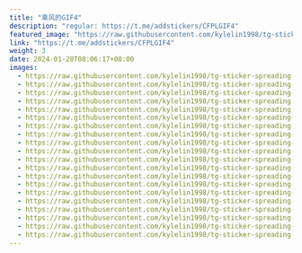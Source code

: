 ```yaml
---
title: "乘风的GIF4"
description: "regular: https://t.me/addstickers/CFPLGIF4"
featured_image: "https://raw.githubusercontent.com/kylelin1998/tg-sticker-spreading-worldwide-images/main/img/3cc5ce5f-1455-4569-9b13-fdeb9bed4a06.jpg"
link: "https://t.me/addstickers/CFPLGIF4"
weight: 3
date: 2024-01-28T08:06:17+08:00
images:
  - https://raw.githubusercontent.com/kylelin1998/tg-sticker-spreading-worldwide-images/main/img/3cc5ce5f-1455-4569-9b13-fdeb9bed4a06.jpg
  - https://raw.githubusercontent.com/kylelin1998/tg-sticker-spreading-worldwide-images/main/img/4e4045fd-bf2c-4b0e-8bcc-60c3264bcf9f.jpg
  - https://raw.githubusercontent.com/kylelin1998/tg-sticker-spreading-worldwide-images/main/img/4bdd4acd-177e-4559-836f-ca05d3c06bf8.jpg
  - https://raw.githubusercontent.com/kylelin1998/tg-sticker-spreading-worldwide-images/main/img/95fa4867-7139-4d50-84a0-74e1650bb8bf.jpg
  - https://raw.githubusercontent.com/kylelin1998/tg-sticker-spreading-worldwide-images/main/img/9eb1c2c3-6729-4691-bb0b-565ecabb5d21.jpg
  - https://raw.githubusercontent.com/kylelin1998/tg-sticker-spreading-worldwide-images/main/img/012d9d3b-374a-4e24-b7c7-3e08dca6c782.jpg
  - https://raw.githubusercontent.com/kylelin1998/tg-sticker-spreading-worldwide-images/main/img/6561e1df-ef8c-429e-939b-c5181f9d67d4.jpg
  - https://raw.githubusercontent.com/kylelin1998/tg-sticker-spreading-worldwide-images/main/img/aabb391e-ca8d-4f77-9a6f-3859f63c0c26.jpg
  - https://raw.githubusercontent.com/kylelin1998/tg-sticker-spreading-worldwide-images/main/img/ad79d155-071b-4fd4-97b4-7a50735b71d8.jpg
  - https://raw.githubusercontent.com/kylelin1998/tg-sticker-spreading-worldwide-images/main/img/39844341-928a-423d-b3dc-b3debec3cfbb.jpg
  - https://raw.githubusercontent.com/kylelin1998/tg-sticker-spreading-worldwide-images/main/img/7735c90f-4804-4156-a573-cc644794eb94.jpg
  - https://raw.githubusercontent.com/kylelin1998/tg-sticker-spreading-worldwide-images/main/img/b27c2328-12d8-474a-b1ef-46a007e4126c.jpg
  - https://raw.githubusercontent.com/kylelin1998/tg-sticker-spreading-worldwide-images/main/img/d96349ea-5b17-4bee-abd1-1c0cc3be0963.jpg
  - https://raw.githubusercontent.com/kylelin1998/tg-sticker-spreading-worldwide-images/main/img/b233b47d-0168-48d3-9f22-7e6356d5b6b0.jpg
  - https://raw.githubusercontent.com/kylelin1998/tg-sticker-spreading-worldwide-images/main/img/feb310d8-2b11-4abe-9974-0f58103f594a.jpg
  - https://raw.githubusercontent.com/kylelin1998/tg-sticker-spreading-worldwide-images/main/img/67934765-f2c5-41bb-9c08-9fcf9fd1e6b9.jpg
  - https://raw.githubusercontent.com/kylelin1998/tg-sticker-spreading-worldwide-images/main/img/568e94ba-c52e-4fda-ad6c-18a3a36517bb.jpg
  - https://raw.githubusercontent.com/kylelin1998/tg-sticker-spreading-worldwide-images/main/img/b823ccbd-2c90-4d31-98e9-c16095b4acfa.jpg
  - https://raw.githubusercontent.com/kylelin1998/tg-sticker-spreading-worldwide-images/main/img/7c527869-2480-42c2-9f4f-a32b9cb5fa49.jpg
  - https://raw.githubusercontent.com/kylelin1998/tg-sticker-spreading-worldwide-images/main/img/41090f0f-c508-4ed1-bbce-9378808d7ca7.jpg
---
```

